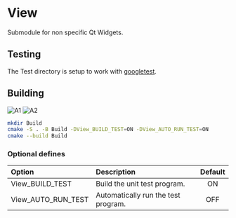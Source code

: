 # View

Submodule for non specific Qt Widgets.

## Testing

The Test directory is setup to work with [googletest](https://github.com/google/googletest).

## Building

![A1](https://github.com/i1qh2n/View/actions/workflows/build-linux.yml/badge.svg)
![A2](https://github.com/i1qh2n/View/actions/workflows/build-windows.yml/badge.svg)

```sh
mkdir Build
cmake -S . -B Build -DView_BUILD_TEST=ON -DView_AUTO_RUN_TEST=ON
cmake --build Build
```

### Optional defines

| Option                  | Description                                          | Default |
| :---------------------- | :--------------------------------------------------- | :-----: |
| View_BUILD_TEST         | Build the unit test program.                         |   ON    |
| View_AUTO_RUN_TEST      | Automatically run the test program.                  |   OFF   |
